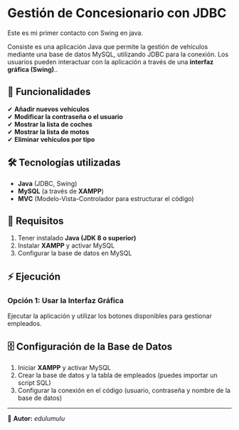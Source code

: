 
# Gestión de Concesionario con JDBC
Este es mi primer contacto con Swing en java.

Consiste es una aplicación Java que permite la gestión de vehículos mediante una base de datos MySQL, utilizando JDBC para la conexión. Los usuarios pueden interactuar con la aplicación a través de una **interfaz gráfica (Swing)**..

## 🚀 Funcionalidades

✔ **Añadir nuevos vehículos**  
✔ **Modificar la contraseña o el usuario**  
✔ **Mostrar la lista de coches**  
✔ **Mostrar la lista de motos**  
✔ **Eliminar vehículos por tipo**  

## 🛠️ Tecnologías utilizadas

- **Java** (JDBC, Swing)  
- **MySQL** (a través de **XAMPP**)  
- **MVC** (Modelo-Vista-Controlador para estructurar el código)  

## 📌 Requisitos

1. Tener instalado **Java (JDK 8 o superior)**  
2. Instalar **XAMPP** y activar MySQL  
3. Configurar la base de datos en MySQL  

## ⚡ Ejecución

### Opción 1: Usar la Interfaz Gráfica  
Ejecutar la aplicación y utilizar los botones disponibles para gestionar empleados.  


## 🗄️ Configuración de la Base de Datos

1. Iniciar **XAMPP** y activar MySQL  
2. Crear la base de datos y la tabla de empleados (puedes importar un script SQL)  
3. Configurar la conexión en el código (usuario, contraseña y nombre de la base de datos)

---

📌 **Autor:** *edulumulu*  
 
